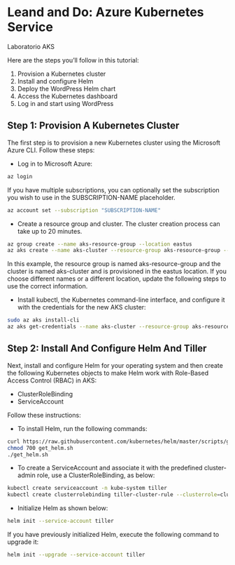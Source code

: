 # Leand and Do: Azure Kubernetes Service
Laboratorio AKS

Here are the steps you’ll follow in this tutorial:
1. Provision a Kubernetes cluster
2. Install and configure Helm
3. Deploy the WordPress Helm chart
4. Access the Kubernetes dashboard
5. Log in and start using WordPress


## Step 1: Provision A Kubernetes Cluster
The first step is to provision a new Kubernetes cluster using the Microsoft Azure CLI. Follow these steps:

* Log in to Microsoft Azure:

```bash
az login
```

If you have multiple subscriptions, you can optionally set the subscription you wish to use in the SUBSCRIPTION-NAME placeholder.

```bash
az account set --subscription "SUBSCRIPTION-NAME"
```

* Create a resource group and cluster. The cluster creation process can take up to 20 minutes.

```bash
az group create --name aks-resource-group --location eastus
az aks create --name aks-cluster --resource-group aks-resource-group --node-count 3 --generate-ssh-keys
```

In this example, the resource group is named aks-resource-group and the cluster is named aks-cluster and is provisioned in the eastus location. If you choose different names or a different location, update the following steps to use the correct information.

* Install kubectl, the Kubernetes command-line interface, and configure it with the credentials for the new AKS cluster:

```bash
sudo az aks install-cli
az aks get-credentials --name aks-cluster --resource-group aks-resource-group
```


## Step 2: Install And Configure Helm And Tiller

Next, install and configure Helm for your operating system and then create the following Kubernetes objects to make Helm work with Role-Based Access Control (RBAC) in AKS:

* ClusterRoleBinding
* ServiceAccount

Follow these instructions:

* To install Helm, run the following commands:

```bash
curl https://raw.githubusercontent.com/kubernetes/helm/master/scripts/get > get_helm.sh
chmod 700 get_helm.sh
./get_helm.sh
```

* To create a ServiceAccount and associate it with the predefined cluster-admin role, use a ClusterRoleBinding, as below:

```bash
kubectl create serviceaccount -n kube-system tiller
kubectl create clusterrolebinding tiller-cluster-rule --clusterrole=cluster-admin --serviceaccount=kube-system:tiller
```

* Initialize Helm as shown below:
```bash
helm init --service-account tiller
```

If you have previously initialized Helm, execute the following command to upgrade it:

```bash
helm init --upgrade --service-account tiller

